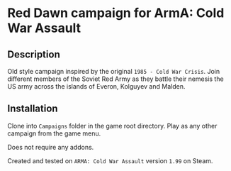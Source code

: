 # Red Dawn campaign for ArmA: Cold War Assault

## Description

Old style campaign inspired by the original ```1985 - Cold War Crisis```. Join different members of the Soviet Red Army as they battle their nemesis the US army across the islands of Everon, Kolguyev and Malden.

## Installation

Clone into ```Campaigns``` folder in the game root directory. Play as any other campaign from the game menu.

Does not require any addons.

Created and tested on ```ARMA: Cold War Assault``` version ```1.99``` on Steam.